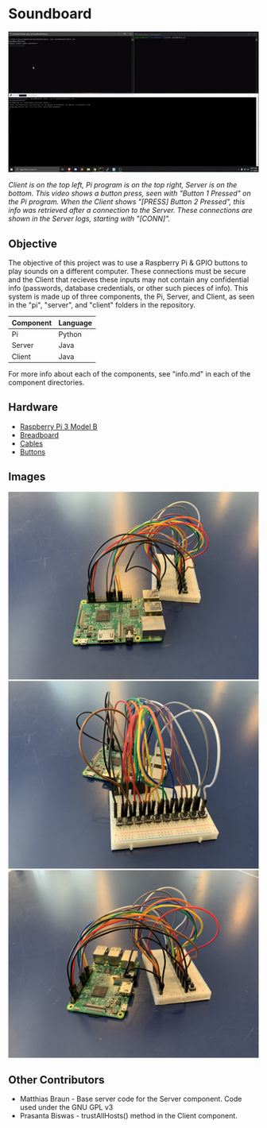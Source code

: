 # Soundboard
[![Program in Action](res/button_press.gif)](res/button_press.mp4)

*Client is on the top left, Pi program is on the top right, Server is on the bottom. This video shows a button press, seen with "Button 1 Pressed" on the Pi program. When the Client shows "[PRESS] Button 2 Pressed", this info was retrieved after a connection to the Server. These connections are shown in the Server logs, starting with "[CONN]".*

## Objective
The objective of this project was to use a Raspberry Pi & GPIO buttons to play sounds on a different computer. These connections must be secure and the Client that recieves these inputs may not contain any confidential info (passwords, database credentials, or other such pieces of info). This system is made up of three components, the Pi, Server, and Client, as seen in the "pi", "server", and "client" folders in the repository.

Component | Language
------------ | -------------
Pi | Python
Server | Java
Client | Java

For more info about each of the components, see "info.md" in each of the component directories.

## Hardware
- [Raspberry Pi 3 Model B](https://www.microcenter.com/product/460968/3_Model_B?src=raspberrypi)
- [Breadboard](https://www.amzn.com/B00LSG5BJK)
- [Cables](https://www.amzn.com/B01LZF1ZSZ)
- [Buttons](https://www.amzn.com/B01GN79QF8)

## Images
![Image of Board 1](res/board_1.jpg)
![Image of Board 2](res/board_2.jpg)
![Image of Board 3](res/board_3.jpg)

## Other Contributors
- Matthias Braun - Base server code for the Server component. Code used under the GNU GPL v3
- Prasanta Biswas - trustAllHosts() method in the Client component.
